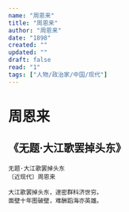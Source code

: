 ```yaml
---
name: "周恩来"
title: "周恩来"
author: "周恩来"
date: "1898"
created: ""
updated: ""
draft: false
read: "1"
tags: ["人物/政治家/中国/现代"]
---
```


# 周恩来

## 《无题·大江歌罢掉头东》

```
无题·大江歌罢掉头东
〔近现代〕周恩来

大江歌罢掉头东，邃密群科济世穷。
面壁十年图破壁，难酬蹈海亦英雄。
```
